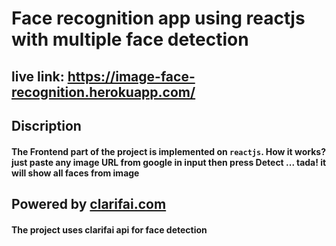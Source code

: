 # Face recognition app using reactjs with multiple face detection

## live link: https://image-face-recognition.herokuapp.com/ 

## Discription
#### The Frontend part of the project is implemented on  `reactjs`. How it works? just paste any image URL from google in input then press Detect ... tada! it will show all faces from image

## Powered by [clarifai.com](https://www.clarifai.com/)
#### The project uses clarifai api for face detection
